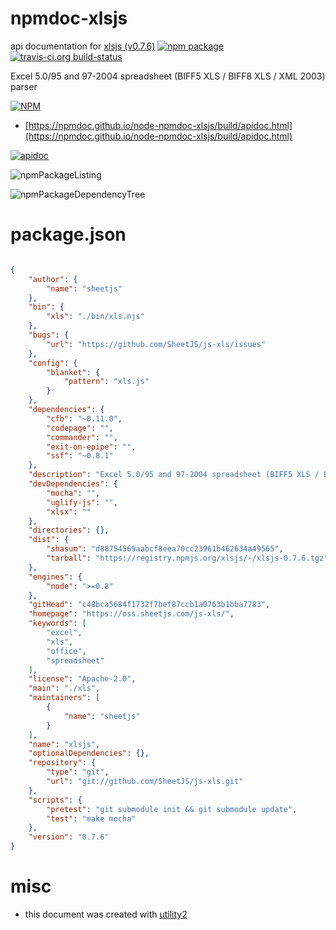 # npmdoc-xlsjs

api documentation for  [xlsjs (v0.7.6)](https://oss.sheetjs.com/js-xls/)  [![npm package](https://img.shields.io/npm/v/npmdoc-xlsjs.svg?style=flat-square)](https://www.npmjs.org/package/npmdoc-xlsjs) [![travis-ci.org build-status](https://api.travis-ci.org/npmdoc/node-npmdoc-xlsjs.svg)](https://travis-ci.org/npmdoc/node-npmdoc-xlsjs)

Excel 5.0/95 and 97-2004 spreadsheet (BIFF5 XLS / BIFF8 XLS / XML 2003) parser

[![NPM](https://nodei.co/npm/xlsjs.png?downloads=true&downloadRank=true&stars=true)](https://www.npmjs.com/package/xlsjs)

- [https://npmdoc.github.io/node-npmdoc-xlsjs/build/apidoc.html](https://npmdoc.github.io/node-npmdoc-xlsjs/build/apidoc.html)

[![apidoc](https://npmdoc.github.io/node-npmdoc-xlsjs/build/screenCapture.buildCi.browser.%252Ftmp%252Fbuild%252Fapidoc.html.png)](https://npmdoc.github.io/node-npmdoc-xlsjs/build/apidoc.html)

![npmPackageListing](https://npmdoc.github.io/node-npmdoc-xlsjs/build/screenCapture.npmPackageListing.svg)

![npmPackageDependencyTree](https://npmdoc.github.io/node-npmdoc-xlsjs/build/screenCapture.npmPackageDependencyTree.svg)



# package.json

```json

{
    "author": {
        "name": "sheetjs"
    },
    "bin": {
        "xls": "./bin/xls.njs"
    },
    "bugs": {
        "url": "https://github.com/SheetJS/js-xls/issues"
    },
    "config": {
        "blanket": {
            "pattern": "xls.js"
        }
    },
    "dependencies": {
        "cfb": "~0.11.0",
        "codepage": "",
        "commander": "",
        "exit-on-epipe": "",
        "ssf": "~0.8.1"
    },
    "description": "Excel 5.0/95 and 97-2004 spreadsheet (BIFF5 XLS / BIFF8 XLS / XML 2003) parser",
    "devDependencies": {
        "mocha": "",
        "uglify-js": "",
        "xlsx": ""
    },
    "directories": {},
    "dist": {
        "shasum": "d88754569aabcf8eea70cc23961b462634a49565",
        "tarball": "https://registry.npmjs.org/xlsjs/-/xlsjs-0.7.6.tgz"
    },
    "engines": {
        "node": ">=0.8"
    },
    "gitHead": "c48bca5684f1732f7bef87ccb1a0763b1bba7783",
    "homepage": "https://oss.sheetjs.com/js-xls/",
    "keywords": [
        "excel",
        "xls",
        "office",
        "spreadsheet"
    ],
    "license": "Apache-2.0",
    "main": "./xls",
    "maintainers": [
        {
            "name": "sheetjs"
        }
    ],
    "name": "xlsjs",
    "optionalDependencies": {},
    "repository": {
        "type": "git",
        "url": "git://github.com/SheetJS/js-xls.git"
    },
    "scripts": {
        "pretest": "git submodule init && git submodule update",
        "test": "make mocha"
    },
    "version": "0.7.6"
}
```



# misc
- this document was created with [utility2](https://github.com/kaizhu256/node-utility2)
